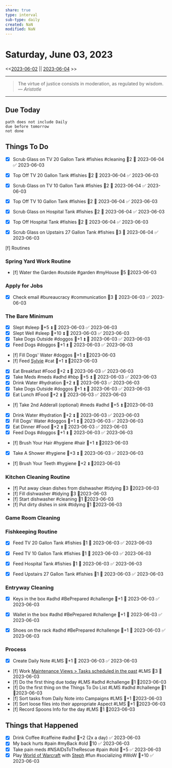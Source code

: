 ```yaml
---
share: true
type: interval
sub-type: daily
created: NaN 
modified: NaN
---
```

# Saturday, June 03, 2023
<<[2023-06-02](./2023-06-02.md) || [2023-06-04](./2023-06-04.md) >>

---

> The virtue of justice consists in moderation, as regulated by wisdom.
> — <cite>Aristotle</cite>

---
## Due Today
```tasks
path does not include Daily
due before tomorrow
not done
```

## Things To Do


- [x] Scrub Glass on TV 20 Gallon Tank #fishies #cleaning 🥄2 📅 2023-06-04 ✅ 2023-06-03
- [x] Top Off TV 20 Gallon Tank #fishies 🥄2 📅 2023-06-04 ✅ 2023-06-03
- [x] Scrub Glass on TV 10 Gallon Tank #fishies 🥄2 📅 2023-06-04 ✅ 2023-06-03
- [x] Top Off TV 10 Gallon Tank #fishies 🥄2 📅 2023-06-04 ✅ 2023-06-03
- [x] Scrub Glass on Hospital Tank #fishies 🥄2 📅 2023-06-04 ✅ 2023-06-03
- [x] Top Off Hospital Tank #fishies 🥄2 📅 2023-06-04 ✅ 2023-06-03
- [x] Scrub Glass on Upstairs 27 Gallon Tank #fishies 🥄3 📅 2023-06-04 ✅ 2023-06-03















































[f] Routines
### Spring Yard Work Routine
- [f] Water the Garden #outside #garden #myHouse 🥄5 📆2023-06-03


### Apply for Jobs
- [x] Check email #bureaucracy #communication 🥄3 📅 2023-06-03 ✅ 2023-06-03


### The Bare Minimum
- [x] Slept #sleep 🥄+5 ⏫ 📅 2023-06-03 ✅ 2023-06-03
- [x] Slept Well #sleep 🥄+10 ⏫ 📅 2023-06-03 ✅ 2023-06-03
- [x] Take Dogs Outside  #doggos  🥄+1 ⏫ 📅 2023-06-03 ✅ 2023-06-03
- [x] Feed Dogs #doggos  🥄+1 ⏫ 📅 2023-06-03 ✅ 2023-06-03
- [f] Fill Dogs' Water #doggos  🥄+1 ⏫ 📆2023-06-03
- [f] Feed [Sylvie](./Sylvie.md) #cat 🥄+1 ⏫  📆2023-06-03
- [x] Eat Breakfast #Food  🥄+2 ⏫ 📅 2023-06-03 ✅ 2023-06-03
- [x] Take Meds  #meds #adhd #hbp 🥄+5 ⏫ 📅 2023-06-03 ✅ 2023-06-03
- [x] Drink Water #hydration 🥄+2 ⏫ 📅 2023-06-03 ✅ 2023-06-03
- [x] Take Dogs Outside  #doggos 🥄+1 ⏫ 📅 2023-06-03 ✅ 2023-06-03
- [x] Eat Lunch #Food  🥄+2 ⏫ 📅 2023-06-03 ✅ 2023-06-03
- [f] Take 2nd Adderall (optional) #meds #adhd  🥄+5 ⏫ 📆2023-06-03
- [x] Drink Water #hydration   🥄+2 ⏫ 📅 2023-06-03 ✅ 2023-06-03
- [x] Fill Dogs' Water #doggos  🥄+1 ⏫ 📅 2023-06-03 ✅ 2023-06-03
- [x] Eat Dinner #Food  🥄+2 ⏫ 📅 2023-06-03 ✅ 2023-06-03
- [x] Feed Dogs #doggos  🥄+1 ⏫ 📅 2023-06-03 ✅ 2023-06-03
- [f] Brush Your Hair #hygiene #hair 🥄+1 ⏫ 📆2023-06-03
- [x] Take A Shower #hygiene  🥄+3 ⏫ 📅 2023-06-03 ✅ 2023-06-03
- [f] Brush Your Teeth #hygiene 🥄+2 ⏫ 📆2023-06-03


### Kitchen Cleaning Routine
- [f] Put away clean dishes from dishwasher #tidying 🥄3 📆2023-06-03
- [f] Fill dishwasher #tidying 🥄3 📆2023-06-03
- [f] Start dishwasher #cleaning 🥄1 📆2023-06-03
- [f] Put dirty dishes in sink #tidying 🥄1 📆2023-06-03


### Game Room Cleaning


### Fishkeeping Routine
- [x] Feed TV 20 Gallon Tank #fishies 🥄1 📅 2023-06-03 ✅ 2023-06-03
- [x] Feed TV 10 Gallon Tank #fishies 🥄1 📅 2023-06-03 ✅ 2023-06-03
- [x] Feed Hospital Tank #fishies 🥄1 📅 2023-06-03 ✅ 2023-06-03
- [x] Feed Upstairs 27 Gallon Tank #fishies 🥄1 📅 2023-06-03 ✅ 2023-06-03


### Entryway Cleaning
- [x] Keys in the box #adhd #BePrepared #challenge 🥄+1 📅 2023-06-03 ✅ 2023-06-03
- [x] Wallet in the box #adhd #BePrepared #challenge 🥄+1 📅 2023-06-03 ✅ 2023-06-03
- [x] Shoes on the rack #adhd #BePrepared #challenge 🥄+1 📅 2023-06-03 ✅ 2023-06-03


### Process
- [x] Create Daily Note #LMS 🥄+1 📅 2023-06-03 ✅ 2023-06-03
- [f] Work [Maintenance Views > Tasks scheduled in the past](./Maintenance%20Views.md#Tasks%20scheduled%20in%20the%20past) #LMS  🥄3 📆2023-06-03
- [f] Do the first thing due today #LMS #adhd #challenge 🥄1 📆2023-06-03
- [f] Do the first thing on the Things To Do List #LMS #adhd #challenge 🥄1 📆2023-06-03
- [f] Sort tasks from Daily Note into Campaigns #LMS 🥄+1   📆2023-06-03
- [f] Sort loose files into their appropriate Aspect  #LMS 🥄+1   📆2023-06-03
- [f] Record Spoons Info for the day #LMS 🥄1 📆2023-06-03




## Things that Happened
- [x] Drink Coffee #caffeine #adhd 🥄+2 (2x a day) ✅ 2023-06-03
- [x] My back hurts #pain #myBack #old 🥄10 ✅ 2023-06-03
- [x] Take pain meds #NSAIDsToTheRescue #pain #old 🥄+5 ✅ 2023-06-03
- [x] Play [World of Warcraft](World%20of%20Warcraft.md) with [Steph](./Stephanie%20Fear.md) #fun #socializing #WoW 🥄+10 ✅ 2023-06-03